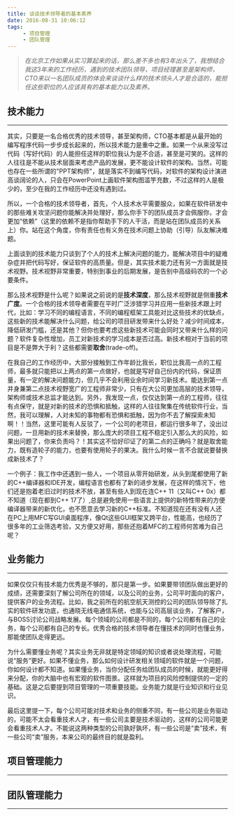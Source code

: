 ```yaml
---
title: 谈谈技术领导者的基本素养
date: 2016-08-31 10:06:12
tags:  
     - 项目管理
     - 团队管理
---
```


>*在北京工作如果从实习算起来的话，那么差不多也有3年出头了，我想结合我这3年来的工作经历，遇到的技术团队领导，项目经理甚至是架构师，CTO来以一名团队成员的体会来谈谈什么样的技术领头人才是合适的，能担任这些职位的人应该具有的基本能力以及素养。*

## 技术能力

---

其实，只要是一名合格优秀的技术领导，甚至架构师，CTO基本都是从最开始的编写程序代码一步步成长起来的，所以技术能力是重中之重。如果一个从来没写过代码（写好代码）的人能担任这样的职位我认为是不合适，甚至是可笑的。这样的人往往是不能从技术层面来考虑产品的发展，更不能设计软件的架构。当然，可能也存在一些所谓的"PPT架构师"，就是落实不到编写代码，对软件的架构设计演进高谈阔论的人，只会在PowerPoint上画软件架构图滥竽充数，不过这样的人是极少的，至少在我的工作经历中还没有遇到过。

所以，一个合格的技术领导者，首先，个人技术水平需要服众，如果在软件研发中的那些难关攻坚问题你能解决并处理好，那么你手下的团队成员才会佩服你，才会更加“依赖”（这里的依赖不是指你帮助手下的人干活，而是站在团队成员的关系上）你。站在这个角度，你有责任也有义务在技术问题上协助（引导）队友解决难题。

上面谈到的技术能力只谈到了个人的技术上解决问题的能力，能解决项目中的疑难杂症并把代码写好，保证软件的高质量。但是，其实技术能力还有另一方面就是技术视野。技术视野非常重要，特别到事业的后期发展，是告别中高级码农的一个必要条件。

那么技术视野是什么呢？如果说之前说的是**技术深度**，那么技术视野就是侧重**技术广度**。一个合格的技术领导者需要在平时广泛涉猎学习并应用一些新技术跟上时代，比如：学习不同的编程语言，不同的编程框架工具能对比这些技术的优缺点，这些新的技术能解决什么问题，给公司的项目研发带来什么好处？减少时间成本，降低研发门槛，还是其他？但你也要考虑这些新技术可能会同时又带来什么样的问题？软件复杂性增加，员工对新技术的学习成本是否过高。新技术相对于当前的项目是不是弊大于利？这些都需要**取舍**(trade-off)。

在我自己的工作经历中，大部分接触到工作年龄比我长，职位比我高一点的工程师，最多就只能把以上两点的第一点做好，也就是写好自己份内的代码，保证质量，有一定的解决问题能力，但几乎不会利用业余时间学习新技术。能达到第一点并身兼第二点技术视野宽广的工程师非常少，只有在大公司更加高层的技术领导，架构师或技术总监才能达到。另外，我发现一点，仅仅达到第一点的工程师，往往有点保守，就是对新的技术的恐惧和抵触，这样的人往往聚集在传统软件行业，当然，我可以理解，人对未知的事物都有恐惧和抵触，因为你不去了解探索未知啊！！当然，这里可能有人反驳了，一个公司的老项目，都运行很多年了，没出过问题，一旦用新的技术来替换，那么庞大的项目工程不稳定引入那么大的风险，如果出问题了，你来负责吗？！其实这不恰好印证了的第二点的正确吗？就是取舍能力，既有造轮子的能力，也要有使用轮子的果决。我什么时候一言不合就说要替换成新技术了？

一个例子：我工作中还遇到一些人，一个项目从零开始研发，从头到尾都使用了新的C++编译器和IDE开发，编程语言也都有了新的进步发展，在这样的情况下，他们还是抱着老旧过时的技术不放，甚至有些人到现在连C++ 11（又叫C++ 0x）都不知道（现在都到C++ 17了）,总是避免使用一些语言上提供的新特性带来的方便编译器带来的新优化，也不愿意去学习新的C++标准。不知道现在还有没有人还在PC上用MFC写GUI桌面程序，像Qt这些GUI框架又跨平台，性能高，也经历了很多年的工业筛选考验，又方便又好用，那些还抱着MFC的工程师何苦难为自己呢？


## 业务能力

---

如果仅仅只有技术能力优秀是不够的，那只是第一步。如果要带领团队做出更好的成绩，还需要深刻了解公司所在的领域，以及公司的业务，公司平时面向的客户，提供客户的业务流程。比如，我之前所在的航空航天测控的公司的团队领导除了扎实的软件研发功底，也通晓无线电通信系统，也能与公司高层谈业务，了解客户，与BOSS讨论公司战略发展。每个领域的公司都是不同的，每个公司都有自己的业务，每个公司都有自己的专长。优秀合格的技术领导者在懂技术的同时也懂业务，那能使团队走得更远。

为什么需要懂业务呢？其实业务无非就是特定领域的知识或者说处理流程，可能说“服务”更好。如果不懂业务，那么如何设计研发相关领域的软件就是一个问题，你如何设计都不知道。如果懂业务，当你分配任务给团队成员的时候，就能更好得来分配，你的大脑中也有宏观的软件图景。这样就为项目的风险控制提供的一定的基础。这是之后要提到项目管理的一项重要技能。业务能力就是行业知识和行业见识。

最后这里提一下，每个公司可能对技术和业务的侧重不同，有一些公司是业务驱动的，可能不太会看重技术人才，有一些公司主要是技术驱动的，这样的公司可能更会看重技术人才。不能说这两种类型的公司孰好孰坏，有一些公司是“卖”技术，有一些公司“卖”服务，本来公司的最终目的就是盈利。


## 项目管理能力

---



## 团队管理能力

---

